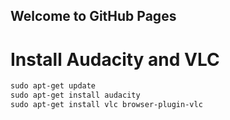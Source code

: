 ## Welcome to GitHub Pages


# Install Audacity and VLC
```markdown
sudo apt-get update
sudo apt-get install audacity
sudo apt-get install vlc browser-plugin-vlc
```
